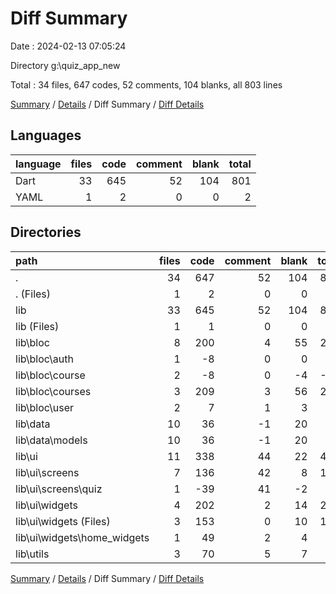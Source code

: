 # Diff Summary

Date : 2024-02-13 07:05:24

Directory g:\\quiz_app_new

Total : 34 files,  647 codes, 52 comments, 104 blanks, all 803 lines

[Summary](results.md) / [Details](details.md) / Diff Summary / [Diff Details](diff-details.md)

## Languages
| language | files | code | comment | blank | total |
| :--- | ---: | ---: | ---: | ---: | ---: |
| Dart | 33 | 645 | 52 | 104 | 801 |
| YAML | 1 | 2 | 0 | 0 | 2 |

## Directories
| path | files | code | comment | blank | total |
| :--- | ---: | ---: | ---: | ---: | ---: |
| . | 34 | 647 | 52 | 104 | 803 |
| . (Files) | 1 | 2 | 0 | 0 | 2 |
| lib | 33 | 645 | 52 | 104 | 801 |
| lib (Files) | 1 | 1 | 0 | 0 | 1 |
| lib\\bloc | 8 | 200 | 4 | 55 | 259 |
| lib\\bloc\\auth | 1 | -8 | 0 | 0 | -8 |
| lib\\bloc\\course | 2 | -8 | 0 | -4 | -12 |
| lib\\bloc\\courses | 3 | 209 | 3 | 56 | 268 |
| lib\\bloc\\user | 2 | 7 | 1 | 3 | 11 |
| lib\\data | 10 | 36 | -1 | 20 | 55 |
| lib\\data\\models | 10 | 36 | -1 | 20 | 55 |
| lib\\ui | 11 | 338 | 44 | 22 | 404 |
| lib\\ui\\screens | 7 | 136 | 42 | 8 | 186 |
| lib\\ui\\screens\\quiz | 1 | -39 | 41 | -2 | 0 |
| lib\\ui\\widgets | 4 | 202 | 2 | 14 | 218 |
| lib\\ui\\widgets (Files) | 3 | 153 | 0 | 10 | 163 |
| lib\\ui\\widgets\\home_widgets | 1 | 49 | 2 | 4 | 55 |
| lib\\utils | 3 | 70 | 5 | 7 | 82 |

[Summary](results.md) / [Details](details.md) / Diff Summary / [Diff Details](diff-details.md)